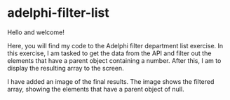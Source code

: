 # adelphi-filter-list

Hello and welcome!

Here, you will find my code to the Adelphi filter department list exercise. In this exercise, I am tasked to get the data from the API and filter out the elements that have a parent object containing a number. After this, I am to display the resulting array to the screen.

I have added an image of the final results. The image shows the filtered array, showing the elements that have a parent object of null.
